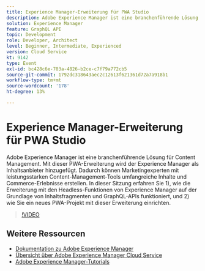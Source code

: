 ```yaml
---
title: Experience Manager-Erweiterung für PWA Studio
description: Adobe Experience Manager ist eine branchenführende Lösung für Content Management. Mit dieser PWA-Erweiterung wird der Experience Manager als Inhaltsanbieter hinzugefügt. Dadurch können Marketingexperten mit leistungsstarken Content-Management-Tools umfangreiche Inhalte und Commerce-Erlebnisse erstellen. In dieser Sitzung erfahren Sie 1), wie die Erweiterung mit den Headless-Funktionen von Experience Manager auf der Grundlage von Inhaltsfragmenten und GraphQL-APIs funktioniert, und 2) wie Sie ein neues PWA-Projekt mit dieser Erweiterung einrichten.
solution: Experience Manager
feature: GraphQL API
topic: Development
role: Developer, Architect
level: Beginner, Intermediate, Experienced
version: Cloud Service
kt: 9142
type: Event
exl-id: bc428c6e-703a-4826-b2ce-c7f79a772cb5
source-git-commit: 1792dc318643aec2c12613f621361d72a7a918b1
workflow-type: tm+mt
source-wordcount: '178'
ht-degree: 13%

---
```


# Experience Manager-Erweiterung für PWA Studio

Adobe Experience Manager ist eine branchenführende Lösung für Content Management. Mit dieser PWA-Erweiterung wird der Experience Manager als Inhaltsanbieter hinzugefügt. Dadurch können Marketingexperten mit leistungsstarken Content-Management-Tools umfangreiche Inhalte und Commerce-Erlebnisse erstellen. In dieser Sitzung erfahren Sie 1), wie die Erweiterung mit den Headless-Funktionen von Experience Manager auf der Grundlage von Inhaltsfragmenten und GraphQL-APIs funktioniert, und 2) wie Sie ein neues PWA-Projekt mit dieser Erweiterung einrichten.

>[!VIDEO](https://video.tv.adobe.com/v/337581/?quality=12&learn=on&hidetitle=true)

## Weitere Ressourcen

- [Dokumentation zu Adobe Experience Manager ](https://experienceleague.adobe.com/docs/experience-manager-cloud-service.html?lang=de)
- [Übersicht über Adobe Experience Manager Cloud Service](https://experienceleague.adobe.com/docs/experience-manager-cloud-service/overview/home.html?lang=de)
- [Adobe Experience Manager-Tutorials](https://experienceleague.adobe.com/docs/experience-manager-tutorials.html?lang=de)

